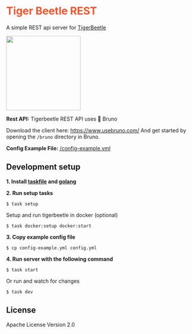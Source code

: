 <h1 style="color:#f9532f">Tiger Beetle REST</h1>

A simple REST api server for [TigerBeetle](https://tigerbeetle.com/)

<img width=200 src="https://tigerbeetle.com/60f5f501f4be1be5f45a50a3_img-performance.png">

**Rest API:** Tigerbeetle REST API uses 🐶 Bruno

Download the client here: https://www.usebruno.com/
And get started by opening the `/bruno` directory in Bruno.

**Config Example File:** [/config-example.yml](/config-example.yml)

## Development setup

**1. Install [taskfile](https://taskfile.dev/installation/) and [golang](https://go.dev/)**

**2. Run setup tasks**

```
$ task setup
```

Setup and run tigerbeetle in docker (optional)

```
$ task docker:setup docker:start
```

**3. Copy example config file**

```
$ cp config-example.yml config.yml
```

**4. Run server with the following command**

```
$ task start
```

Or run and watch for changes

```
$ task dev
```

## License

Apache License Version 2.0